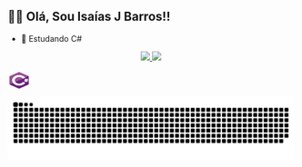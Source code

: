 ## 👨‍💻 Olá, Sou Isaías J Barros!!

- 🌱 Estudando C#

 
<div align="center">
  <a href="https://www.linkedin.com/in/isaias-j-barros/">
  <img height="180em" src="https://github-readme-stats.vercel.app/api?username=IsaiasBrrsJ&show_icons=true&theme=dark&include_all_commits=true&count_private=true"/>
  <img height="180em" src="https://github-readme-stats.vercel.app/api/top-langs/?username=IsaiasBrrsJ&layout=compact&langs_count=7&theme=dark"/>
</div>

  <div style="display: inline_block"><br>
  
 
  <img align="center" alt="Rafa-Csharp" height="30" width="40" src="https://raw.githubusercontent.com/devicons/devicon/master/icons/csharp/csharp-original.svg">
    
    

</div>
  
![Snake animation](https://github.com/IsaiasBrrsJ/IsaiasBrrsJ/blob/output/github-contribution-grid-snake.svg)
  

